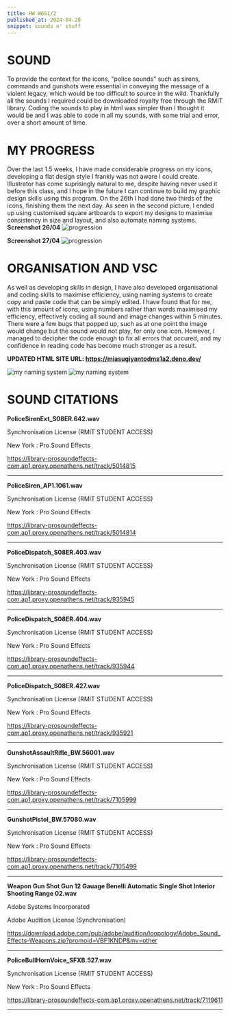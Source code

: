 ```yaml
---
title: HW W6S1/2
published_at: 2024-04-28
snippet: sounds n' stuff
---
```

# SOUND
To provide the context for the icons, "police sounds" such as sirens, commands and gunshots were essential in conveying the message of a violent legacy, which would be too difficult to source in the wild. Thankfully all the sounds I required could be downloaded royalty free through the RMIT library. Coding the sounds to play in html was simpler than I thought it would be and I was able to code in all my sounds, with some trial and error, over a short amount of time.

# MY PROGRESS

Over the last 1.5 weeks, I have made considerable progress on my icons, developing a flat design style I frankly was not aware I could create. Illustrator has come suprisingly natural to me, despite having never used it before this class, and I hope in the future I can continue to build my graphic design skills using this program. On the 26th I had done two thirds of the icons, finishing them the next day. As seen in the second picture, I ended up using customised square artboards to export my designs to maximise consistency in size and layout, and also automate naming systems.
**Screenshot 26/04**
![progression ](/w6/progress.png)

**Screenshot 27/04**
![progression ](/w6/prog2.png)

# ORGANISATION AND VSC

As well as developing skills in design, I have also developed organisational and coding skills to maximise efficiency, using naming systems to create copy and paste code that can be simply edited. I have found that for me, with this amount of icons, using numbers rather than words maximised my efficiency, effectively coding all sound and image changes within 5 minutes. There were a few bugs that popped up, such as at one point the image would change but the sound would not play, for only one icon. However, I managed to decipher the code enough to fix all errors that occured, and my confidence in reading code has become much stronger as a result.

**UPDATED HTML SITE URL: https://miasugiyantodms1a2.deno.dev/**

![my naming system](/w6/namingsystem.png)
![my naming system](/w6/numbers.png)

# SOUND CITATIONS
**PoliceSirenExt_S08ER.642.wav**

Synchronisation License (RMIT STUDENT ACCESS)

New York : Pro Sound Effects

https://library-prosoundeffects-com.ap1.proxy.openathens.net/track/5014815


------

**PoliceSiren_AP1.1061.wav**

Synchronisation License (RMIT STUDENT ACCESS)

New York : Pro Sound Effects

https://library-prosoundeffects-com.ap1.proxy.openathens.net/track/5014814


------

**PoliceDispatch_S08ER.403.wav**

Synchronisation License (RMIT STUDENT ACCESS)

New York : Pro Sound Effects

https://library-prosoundeffects-com.ap1.proxy.openathens.net/track/935945


------

**PoliceDispatch_S08ER.404.wav**

Synchronisation License (RMIT STUDENT ACCESS)

New York : Pro Sound Effects

https://library-prosoundeffects-com.ap1.proxy.openathens.net/track/935944


------

**PoliceDispatch_S08ER.427.wav**

Synchronisation License (RMIT STUDENT ACCESS)

New York : Pro Sound Effects

https://library-prosoundeffects-com.ap1.proxy.openathens.net/track/935921


------

**GunshotAssaultRifle_BW.56001.wav**

Synchronisation License (RMIT STUDENT ACCESS)

New York : Pro Sound Effects

https://library-prosoundeffects-com.ap1.proxy.openathens.net/track/7105999


------

**GunshotPistol_BW.57080.wav**

Synchronisation License (RMIT STUDENT ACCESS)

New York : Pro Sound Effects

https://library-prosoundeffects-com.ap1.proxy.openathens.net/track/7105499


------

**Weapon Gun Shot Gun 12 Gauage Benelli Automatic Single Shot Interior Shooting Range 02.wav**

Adobe Systems Incorporated

Adobe Audition License (Synchronisation)

https://download.adobe.com/pub/adobe/audition/loopology/Adobe_Sound_Effects-Weapons.zip?promoid=VBF1KNDP&mv=other


------

**PoliceBullHornVoice_SFXB.527.wav**

Synchronisation License (RMIT STUDENT ACCESS)

New York : Pro Sound Effects

https://library-prosoundeffects-com.ap1.proxy.openathens.net/track/7119611

------
